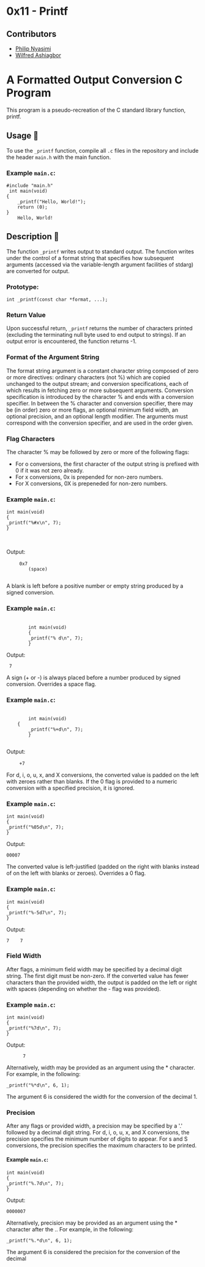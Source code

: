# 0x11 - Printf

## Contributors
- [Philip Nyasimi ](https://github.com/NyasimiPhilip)
- [Wilfred Ashiagbor ](https://github.com/wonka94)


<h1>A Formatted Output Conversion C Program</h1>
<p>This program is a pseudo-recreation of the C standard library function, printf.</p>

<h2>Usage 🏃</h2>
<p>To use the <code>_printf</code> function, compile all <code>.c</code> files in the repository and include the header <code>main.h</code> with the main function.</p>

<h3>Example <code>main.c</code>:</h3>
<pre><code>#include "main.h"
 int main(void)
{
    _printf("Hello, World!");
    return (0);
}
    Hello, World!</code></pre>
<h2>Description 💬</h2>
<p>The function <code>_printf</code> writes output to standard output. The function writes under the control of a format string that specifies how subsequent arguments (accessed via the variable-length argument facilities of stdarg) are converted for output.</p>
<h3>Prototype:</h3>
<pre><code>int _printf(const char *format, ...);</code></pre>
<h3>Return Value</h3>
<p>Upon successful return, <code>_printf</code> returns the number of characters printed (excluding the terminating null byte used to end output to strings). If an output error is encountered, the function returns -1.</p>
<h3>Format of the Argument String</h3>
<p>The format string argument is a constant character string composed of zero or more directives: ordinary characters (not %) which are copied unchanged to the output stream; and conversion specifications, each of which results in fetching zero or more subsequent arguments. Conversion specification is introduced by the character % and ends with a conversion specifier. In between the % character and conversion specifier, there may be (in order) zero or more flags, an optional minimum field width, an optional precision, and an optional length modifier. The arguments must correspond with the conversion specifier, and are used in the order given.</p>
<h3>Flag Characters</h3>
<p>The character % may be followed by zero or more of the following flags:</p>
<ul>
    <li>For o conversions, the first character of the output string is prefixed with 0 if it was not zero already.</li>
    <li>For x conversions, 0x is prepended for non-zero numbers.</li>
    <li>For X conversions, 0X is prepeneded for non-zero numbers.</li>
    </ul>
<h3>Example <code>main.c</code>:</h3>
<pre>
<code>int main(void)
{
_printf("%#x\n", 7);
}
</code>
 </pre>
<p>Output:</p>
<pre>
    <code>0x7
        (space)
    </code>
</pre>
<p>A blank is left before a positive number or empty string produced by a signed conversion.</p>
<h3>Example <code>main.c</code>:</h3>
<pre>
    <code>
        int main(void)
        {
        _printf("% d\n", 7);
        }</code>
</pre>

<p>Output:</p>
<pre><code> 7</code></pre>
<p>A sign (+ or -) is always placed before a number produced by signed conversion. Overrides a space flag.</p>
<h3>Example <code>main.c</code>:</h3>
<pre>
    <code>
        int main(void)
    {
        _printf("%+d\n", 7);
        }
    </code>
</pre>

<p>Output:</p>
<pre>
    <code>+7</code>
</pre>

<p>For d, i, o, u, x, and X conversions, the converted value is padded on the left with zeroes rather than blanks. If the 0 flag is provided to a numeric conversion with a specified precision, it is ignored.</p>
<h3>Example <code>main.c</code>:</h3>
<pre><code>int main(void)
{
_printf("%05d\n", 7);
}</code></pre>
<p>Output:</p>
<pre><code>00007</code></pre>
<p>The converted value is left-justified (padded on the right with blanks instead of on the left with blanks or zeroes). Overrides a 0 flag.</p>
<h3>Example <code>main.c</code>:</h3>
<pre><code>int main(void)
{
_printf("%-5d7\n", 7);
}</code></pre>
<p>Output:</p>
<pre><code>7    7</code></pre>
<h3>Field Width</h3>
<p>After flags, a minimum field width may be specified by a decimal digit string. The first digit must be non-zero. If the converted value has fewer characters than the provided width, the output is padded on the left or right with spaces (depending on whether the - flag was provided).</p>
<h3>Example <code>main.c</code>:</h3>
<pre><code>int main(void)
{
_printf("%7d\n", 7);
}</code></pre>
<p>Output:</p>
<pre><code>      7</code></pre>
<p>Alternatively, width may be provided as an argument using the * character. For example, in the following:</p>
<pre><code>_printf("%*d\n", 6, 1);</code></pre>
<p>The argument 6 is considered the width for the conversion of the decimal 1.</p>
<h3>Precision</h3>
<p>After any flags or provided width, a precision may be specified by a '.' followed by a decimal digit string. For d, i, o, u, x, and X conversions, the precision specifies the minimum number of digits to appear. For s and S conversions, the precision specifies the maximum characters to be printed.</p>
<h4>Example <code>main.c</code>:</h4>
<pre><code>int main(void)
{
_printf("%.7d\n", 7);
}</code></pre>
<p>Output:</p>
<pre><code>0000007</code></pre>
<p>Alternatively, precision may be provided as an argument using the * character after the .. For example, in the following:</p>
<pre><code>_printf("%.*d\n", 6, 1);</code></pre>
<p>The argument 6 is considered the precision for the conversion of the decimal
